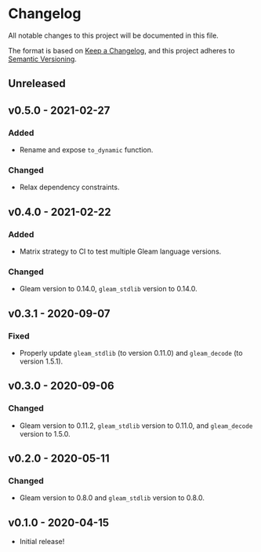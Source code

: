 # Changelog

All notable changes to this project will be documented in this file.

The format is based on
[Keep a Changelog](https://keepachangelog.com/en/1.0.0/), and this project
adheres to [Semantic Versioning](https://semver.org/spec/v2.0.0.html).

## Unreleased

## v0.5.0 - 2021-02-27

### Added

- Rename and expose `to_dynamic` function.

### Changed

- Relax dependency constraints.

## v0.4.0 - 2021-02-22

### Added

- Matrix strategy to CI to test multiple Gleam language versions.

### Changed

- Gleam version to 0.14.0, `gleam_stdlib` version to 0.14.0.

## v0.3.1 - 2020-09-07

### Fixed

- Properly update `gleam_stdlib` (to version 0.11.0) and `gleam_decode` (to
  version 1.5.1).

## v0.3.0 - 2020-09-06

### Changed

- Gleam version to 0.11.2, `gleam_stdlib` version to 0.11.0, and `gleam_decode`
  version to 1.5.0.

## v0.2.0 - 2020-05-11

### Changed

- Gleam version to 0.8.0 and `gleam_stdlib` version to 0.8.0.

## v0.1.0 - 2020-04-15

- Initial release!

